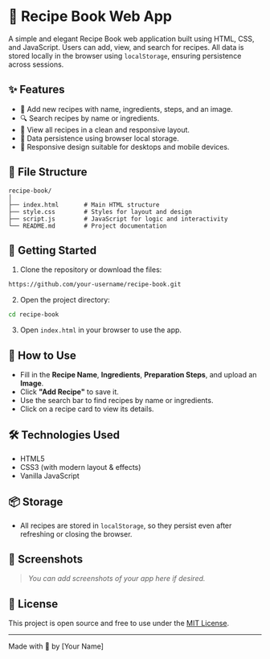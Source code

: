 # 📖 Recipe Book Web App

A simple and elegant Recipe Book web application built using HTML, CSS, and JavaScript. Users can add, view, and search for recipes. All data is stored locally in the browser using `localStorage`, ensuring persistence across sessions.

## ✨ Features

- 📝 Add new recipes with name, ingredients, steps, and an image.
- 🔍 Search recipes by name or ingredients.
- 📖 View all recipes in a clean and responsive layout.
- 💾 Data persistence using browser local storage.
- 📱 Responsive design suitable for desktops and mobile devices.

## 📁 File Structure

```
recipe-book/
│
├── index.html       # Main HTML structure
├── style.css        # Styles for layout and design
├── script.js        # JavaScript for logic and interactivity
└── README.md        # Project documentation
```

## 🚀 Getting Started

1. Clone the repository or download the files:

```bash
https://github.com/your-username/recipe-book.git
```

2. Open the project directory:

```bash
cd recipe-book
```

3. Open `index.html` in your browser to use the app.

## 🧪 How to Use

- Fill in the **Recipe Name**, **Ingredients**, **Preparation Steps**, and upload an **Image**.
- Click **"Add Recipe"** to save it.
- Use the search bar to find recipes by name or ingredients.
- Click on a recipe card to view its details.

## 🛠 Technologies Used

- HTML5
- CSS3 (with modern layout & effects)
- Vanilla JavaScript

## 📦 Storage

- All recipes are stored in `localStorage`, so they persist even after refreshing or closing the browser.

## 📸 Screenshots

> _You can add screenshots of your app here if desired._

## 📄 License

This project is open source and free to use under the [MIT License](LICENSE).

---

Made with 💚 by [Your Name]
